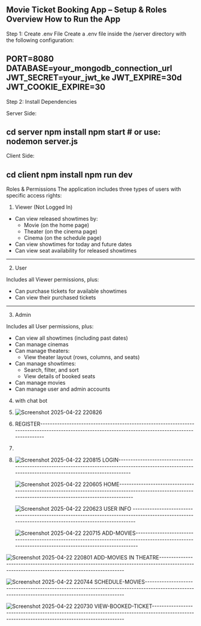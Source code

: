 Movie Ticket Booking App – Setup & Roles Overview
How to Run the App
-----------------------------------------------------------------------------------------------

Step 1: Create .env File
Create a .env file inside the /server directory with the following configuration:

PORT=8080
DATABASE=your_mongodb_connection_url
JWT_SECRET=your_jwt_ke
JWT_EXPIRE=30d
JWT_COOKIE_EXPIRE=30
-----------------------------------------------------------------------------------------------
Step 2: Install Dependencies

Server Side:

cd server
npm install
npm start        # or use: nodemon server.js
-----------------------------------------------------------------------------------------------

Client Side:

cd client
npm install
npm run dev
-----------------------------------------------------------------------------------------------

Roles & Permissions
The application includes three types of users with specific access rights:

1. Viewer (Not Logged In)

- Can view released showtimes by:
  - Movie (on the home page)
  - Theater (on the cinema page)
  - Cinema (on the schedule page)
- Can view showtimes for today and future dates
- Can view seat availability for released showtimes
-----------------------------------------------------------------------------------------------

2. User

Includes all Viewer permissions, plus:
- Can purchase tickets for available showtimes
- Can view their purchased tickets
-----------------------------------------------------------------------------------------------

3. Admin

Includes all User permissions, plus:
- Can view all showtimes (including past dates)
- Can manage cinemas
- Can manage theaters:
  - View theater layout (rows, columns, and seats)
- Can manage showtimes:
  - Search, filter, and sort
  - View details of booked seats
- Can manage movies
- Can manage user and admin accounts

4. with chat bot

5. ![Screenshot 2025-04-22 220826](https://github.com/user-attachments/assets/03361982-04c7-41e7-9fa6-a3a6e57802b6)
6. REGISTER------------------------------------------------------------------------------------------------------------------------------------------------------

7. 

8. 
     ![Screenshot 2025-04-22 220815](https://github.com/user-attachments/assets/258278e1-67da-4ca4-9173-2de3c2cdcd0e)
   LOGIN---------------------------------------------------------------------------------------------------------------------------------------------------------




   
   ![Screenshot 2025-04-22 220605](https://github.com/user-attachments/assets/ed53696c-503a-406a-b58b-695ef6033217)
   HOME----------------------------------------------------------------------------------------------------------------------------------------------------------



   
   ![Screenshot 2025-04-22 220623](https://github.com/user-attachments/assets/e4450469-e659-4fb0-a479-2ca1e08a0c4e)
   USER INFO -----------------------------------------------------------------------------------------------------------------------------------------------------

   

   
   ![Screenshot 2025-04-22 220715](https://github.com/user-attachments/assets/5d16fbe7-3931-4de8-b9d0-8cc12d3d1fa0)
   ADD-MOVIES-----------------------------------------------------------------------------------------------------------------------------------------------------

   

   
![Screenshot 2025-04-22 220801](https://github.com/user-attachments/assets/835c379e-25a2-440f-a9cf-033e7d2a438f)
ADD-MOVIES IN THEATRE---------------------------------------------------------------------------------------------------------------------------------------------




![Screenshot 2025-04-22 220744](https://github.com/user-attachments/assets/3a537461-3d81-463c-bdf2-d2dfed90e356)
SCHEDULE-MOVIES---------------------------------------------------------------------------------------------------------------------------------------------------




![Screenshot 2025-04-22 220730](https://github.com/user-attachments/assets/b9bacdca-04c2-4805-b4e9-4c837049724c)
VIEW-BOOKED-TICKET------------------------------------------------------------------------------------------------------------------------------------------------





